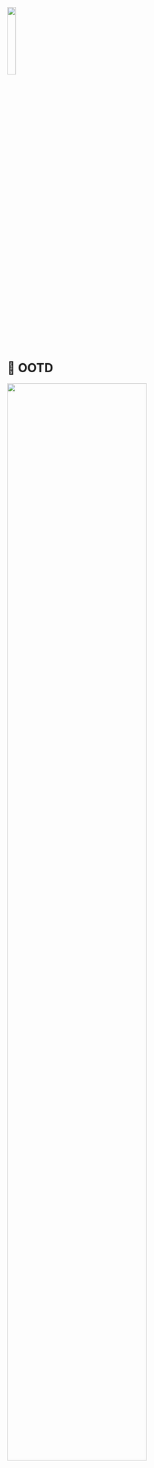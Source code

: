 
<img src = "https://github.com/ji-yeon224/OOTD/assets/69784492/155a5f0d-35eb-4013-b34c-62affc336fc3" width="20%"/>

# 👕 OOTD

<img src = "https://github.com/ji-yeon224/OOTD/assets/69784492/f779e1b1-e0b4-43f7-bc3a-06ffc2328653" width="80%"/>
</br>

## 🗓️ 프로젝트
- 개인 프로젝트
- 2023.11.13 ~ 2023.12.23
</br>
  

## ✏️ 한 줄 소개
-  사용자들 간 옷 정보를 공유할 수 있는 커뮤니티 어플이케이션

</br>


## 💻 기술 스택
- `MVVM`
- `RxSwift`, `RxDataSource`
- `UIKit`
- `Moya`, `Codable`, `Kingfisher`
- `Snapkit`, `AutoLayout`
- `DiffableDataSource`, `CompositionalLayout`
- `Tabman`, `Toast`, `IQKeyboardManager`

</br>

##  🔎 주요 기능
### ✔️ 회원가입, 로그인
<img src = "https://github.com/ji-yeon224/OOTD/assets/69784492/32588db8-d6d1-4692-88c7-04dedbfdac8d" width="80%"/>

- 이메일 유효성 체크 api를 통해 서버 내에 이미 존재하는 이메일인지 확인하도록 하였다.
</br>

### ✔️ JWT Token 관리
- `Alamofire Intercepter`를 이용하여 token 값이 유효한지 체크하여 토큰 갱신을 하거나 refresh token이 만료됐을 시 다시 로그인 하도록 유도하였다.
</br>

### ✔️ 게시물 작성 및 조회, 댓글 작성
<img src = "https://github.com/ji-yeon224/OOTD/assets/69784492/3db28b84-e702-434f-9d2d-5e4c4f3effd1" width="90%"/>

- `Compositional Layout`과 `RxDataSource`를 사용하여 서버에서 받아온 데이터를 CollectionView와 TableView를 통해 구현하였다. 
- `PHPickerViewController`를 통해 게시물 작성 시 사용자의 앨범에 있는 사진을 업로드할 수 있도록 하였다. 
</br>

### ✔️ 내 정보 조회 및 수정
<img src = "https://github.com/ji-yeon224/OOTD/assets/69784492/32caaec8-a942-48cf-8285-997f343bccd4" width="80%"/>

- `Tabman` 라이브러리를 이용하여 사용자가 작성한 게시글을 카테고리 별로 나눠 볼 수 있도록 구현하였다. 

</br>



## 🚨 트러블 슈팅
### 이미지 캐싱
- `Kingfisher`를 이용하여 게시판의 이미지 썸네일 로드 시 메모리를 최대 300MB까지 사용하게 되는 문제가 발생하였다. 
- Kingfisher에서 제공하는 이미지 캐싱 기능을 통해 이미 캐싱되어 있는 이미지라면 캐싱 데이터에서 이미지를 로드하여 보여주고, 캐싱되지 않은 이미지는 새로 다운로드 하여 캐시 데이터로 저장하는 방식으로 메서드를 구현하여 사용하였더니 이미지 로드 시 약 74MB까지 메모리 사용량을 줄일 수 있었다.

```swift 
func setImage(with urlString: String, resize width: CGFloat? = nil, cornerRadius: CGFloat = 15, completion: (() -> Void)? = nil) {

        let cornerImageProcessor = RoundCornerImageProcessor(cornerRadius: cornerRadius)
        ImageCache.default.retrieveImage(forKey: urlString, options: [
            .requestModifier(ImageLoadManager.shared.getModifier()),
            .transition(.fade(1.0)),
            .processor(cornerImageProcessor)
        ]) { [weak self] result in
            guard let self = self else { return }
            self.kf.indicatorType = .activity
            switch result {
            case .success(let value):
	            // 캐시된 데이터가 존재하면
                if let image = value.image {
                    self.image = image.resize(width: width)
                    completion?()

                } else { // 캐시된 데이터가 없다면
                    guard let url = URL(string: self.getPhotoURL(urlString)) else { return }
                    let resource = ImageResource(downloadURL: url, cacheKey: urlString)
                    self.kf.setImage(with: resource, options: [
                        .requestModifier(ImageLoadManager.shared.getModifier()),
                        .transition(.fade(1.0)),
                        .processor(cornerImageProcessor)
                    ]) { [weak self] result in
                        guard let self = self else { return }
                        switch result {
                        case .success(let result):
                            self.image = result.image.resize(width: width)
                            completion?()
                        case .failure(_):
                            self.image = Constants.Image.errorPhoto?.withTintColor(Constants.Color.background)
                        }
                    }
                }
            case .failure(let error):
	            self.image = Constants.Image.errorPhoto?.withTintColor(Constants.Color.background)
                debugPrint(error)
            }
        }
    }
```


### PHPickerViewController 사진 로드 시 메모리 과사용

- `PHPickerViewController`를 이용하여 사용자의 앨범에서 여러 개의 이미지를 가져올 때 메모리가 사용된 후 메모리가 해제 되지 않는 문제가 발생하였다. 
- PHPickerViewController를 PHPickerManger를 통해 `싱글톤`으로 생성하여 present & dismiss로 구현하여 메모리가 해제되도록 하였다. 
- 선택한 이미지는 `RxSwift PublishSubject`를 통해 전달하도록 구현하였다.
```swift
final class PHPickerManager {

    static let shared = PHPickerManager()
    private init() { }

    private weak var viewController: UIViewController?
    private var fullScreenType: Bool = false
    private let group = DispatchGroup()
    
    let selectedImage = PublishSubject<[UIImage]>()
    var disposeBag = DisposeBag()

    func presentPicker(vc: UIViewController, selectLimit: Int = 1, fullScreenType: Bool) {

        self.viewController = vc
        self.fullScreenType = fullScreenType
        self.disposeBag = DisposeBag()
        
        let filter = PHPickerFilter.images
        var configuration = PHPickerConfiguration(photoLibrary: .shared())
        ... // PHPicker configuration

        let picker = PHPickerViewController(configuration: configuration)
        picker.delegate = self
        viewController?.present(picker, animated: true)

    }

}

extension PHPickerManager: PHPickerViewControllerDelegate {

    func picker(_ picker: PHPickerViewController, didFinishPicking results: [PHPickerResult]) {
        var imgList: [UIImage] = []

        guard let viewController else {return}
        if results.isEmpty {
            viewController.dismiss(animated: true)
        } else {
            results.forEach {
                self.group.enter()
                let item = $0.itemProvider
                item.loadObject(ofClass: UIImage.self) { image, error in
                    DispatchQueue.main.async {
                        guard let img = image as? UIImage else { return }
                        imgList.append(img)
                        self.group.leave()
                    }
                }
            }
           // loadObject가 비동기로 동작하기 때문에 dispatchGroup을 통해 이미지 한 번에 전달
            group.notify(queue: DispatchQueue.main) {
                self.selectedImage.onNext(imgList)
                self.viewController?.dismiss(animated: !self.fullScreenType)
            }
        }
    }
}
```

<img src = "https://github.com/ji-yeon224/OOTD/assets/69784492/666121f5-3398-421b-9416-1c3ce8e00a3f" width="85%"/>

### Codable TypeMismatch
- 커서 기반 페이지네이션 구현 중 서버에서 응답받은 커서 값이 마지막 페이지일 때는 Int로, 다음 페이지가 있을 때는 String으로 반환하여 **디코딩 TypeMismatch 오류**가 발생하였다. 
-  **init** 구문을 통해 전달 받은 값의 타입을 체크하여 예외처리 하는 방식으로 해결하였다.
- 응답 데이터 구조체 내부에서 init 구문을 통해 확인 시 응답 받을 데이터 모두 체크해야하는 번거로움이 있었고, `PropertyWrapper`를 통해 원하는 데이터의 타입만 체크할 수 있도록 구현하였다.
```swift
@propertyWrapper
struct NextCursorType {
    var wrappedValue: String
}

extension NextCursorType: Codable {
    init(from decoder: Decoder) throws {
        let container = try decoder.singleValueContainer()
        if let nextCursor = try? container.decode(String.self) {
            wrappedValue = nextCursor
        } else {
            wrappedValue = "0"
        }
    }
}
```

```swift
struct ReadResponse: Codable {
    let data: [Post]
    @NextCursorType var nextCursor: String

    enum CodingKeys: String, CodingKey {
        case data
        case nextCursor = "next_cursor"
    }
    
}
```
### invalidateLayout
- `RxDataSource`를 사용하여 셀에 서버에서 받은 이미지를 적용할 때 이미지의 크기 조절이 되지 않는 문제가 발생하였다. Kingfisher를 통해 다운 받는 이미지는 **비동기로 동작**하기 때문에 이미지 다운로드가 완료되지 않은 채로 imageView의 layout을 잡기 때문에 발생하는 문제였다.
- 이미지 다운로드가 완료되면 completion handler를 통해 알리고, `invalidateLayout`을 호출하여 **CollectionView 레이아웃을 재구성**하도록 하여 해결하였다.
```swift
lazy var dataSource = RxCollectionViewSectionedReloadDataSource<PostListModel> { dataSource, collectionView, indexPath, item in
        guard let cell = collectionView.dequeueReusableCell(withReuseIdentifier: OOTDCollectionViewCell.identifier, for: indexPath) as? OOTDCollectionViewCell else { return UICollectionViewCell()}

        if item.image.count > 0 {
            cell.imageView.setImage(with: item.image[0], resize: Constants.Design.deviceWidth, cornerRadius: 0 ) {
                collectionView.collectionViewLayout.invalidateLayout()
            }

        }
}
```
